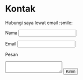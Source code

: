 # Kontak

<form action="https://formspree.io/maywlrba" method="POST">
  <p>Hubungi saya lewat email :smile:</p>

  <label for="name">Nama</label>
  <input id="name" type="text" name="name" required>

  <label for="mail">Email</label>
  <input id="mail" type="email" name="_replyto" required>

  <label for="message">Pesan</label>
  <textarea id="message" name="message" required></textarea>

  <input type="text" name="_gotcha" style="display:none" />

  <input class="btn btn--inverse btn--large" type="submit" value="Kirim">
</form>
